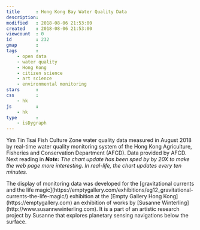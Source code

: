 ```yaml
---
title      : Hong Kong Bay Water Quality Data
description: 
modified   : 2018-08-06 21:53:00
created    : 2018-08-06 21:53:00
viewcount  : 0
id         : 232
gmap       : 
tags       :
    - open data
    - water quality
    - Hong Kong
    - citizen science
    - art science
    - environmental monitoring
stars      : 
css        : 
    - hk
js         : 
    - hk
type       : 
    - isDygraph
---
```


<p class="u-cf">Yim Tin Tsai Fish Culture Zone water quality data measured in August 2018 by real-time water quality monitoring system of the Hong Kong Agriculture, Fisheries and Conservation Department (AFCD). Data provided by AFCD. Next reading in <span id="timer"></span> <em><b>Note:</b> The chart update has been sped by by 20X to make the web page more interesting. In real-life, the chart updates every ten minutes.</em></p>

<div id="graphContainer">
    <div id="graph"></div>
</div>

<p class="u-cf"></p>
The display of monitoring data was developed for the [gravitational currents and the life magic](https://emptygallery.com/exhibitions/eg12_gravitational-currents-the-life-magic/) exhibition at the [Empty Gallery Hong Kong](https://emptygallery.com) an exhibition of works by [Susanne Winterling](http://www.susannewinterling.com). It is a part of an artistic research project by Susanne that explores planetary sensing navigations below the surface.

<!-- <p><b>Note:</b> The readings are recorded at 10 min intervals. While that may be fine for real life, it is too long a time period to do any meaningful visualization over short periods. So we divide the emissionPeriod by the timerAdjustment to get a fake but more visualizable emissionPeriod. A timerAdjustment of 1 will keep the emissionPeriod to 10 mins. A timerAdjustment of 2 will halve the emissionPeriod to 5 mins, and so on. A default timerAdjusment of 60 is being used in the example above which sets the emissionPeriod to 10 seconds.</p> -->